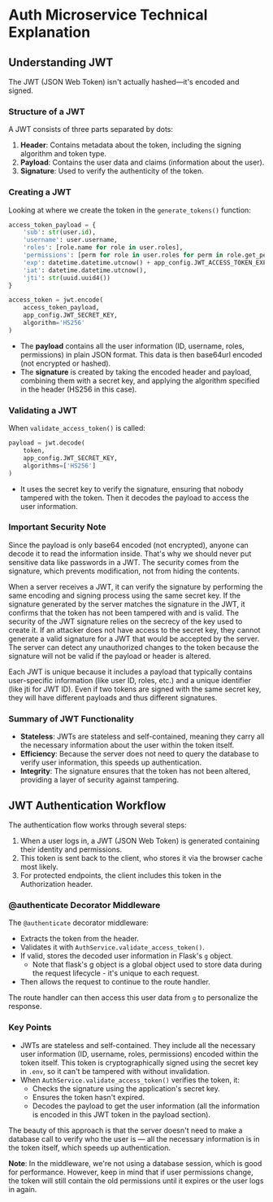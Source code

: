 # Auth Microservice Technical Explanation

## Understanding JWT

The JWT (JSON Web Token) isn't actually hashed—it's encoded and signed.

### Structure of a JWT

A JWT consists of three parts separated by dots:

1. **Header**: Contains metadata about the token, including the signing algorithm and token type.
2. **Payload**: Contains the user data and claims (information about the user).
3. **Signature**: Used to verify the authenticity of the token.

### Creating a JWT

Looking at where we create the token in the `generate_tokens()` function:

```python
access_token_payload = {
    'sub': str(user.id),
    'username': user.username,
    'roles': [role.name for role in user.roles],
    'permissions': [perm for role in user.roles for perm in role.get_permissions()],
    'exp': datetime.datetime.utcnow() + app_config.JWT_ACCESS_TOKEN_EXPIRES,
    'iat': datetime.datetime.utcnow(),
    'jti': str(uuid.uuid4())
}

access_token = jwt.encode(
    access_token_payload,
    app_config.JWT_SECRET_KEY,
    algorithm='HS256'
)
```

- The **payload** contains all the user information (ID, username, roles, permissions) in plain JSON format. This data is then base64url encoded (not encrypted or hashed).
- The **signature** is created by taking the encoded header and payload, combining them with a secret key, and applying the algorithm specified in the header (HS256 in this case).

### Validating a JWT

When `validate_access_token()` is called:

```python
payload = jwt.decode(
    token,
    app_config.JWT_SECRET_KEY,
    algorithms=['HS256']
)
```

- It uses the secret key to verify the signature, ensuring that nobody tampered with the token. Then it decodes the payload to access the user information.

### Important Security Note

Since the payload is only base64 encoded (not encrypted), anyone can decode it to read the information inside. That's why we should never put sensitive data like passwords in a JWT. The security comes from the signature, which prevents modification, not from hiding the contents.

When a server receives a JWT, it can verify the signature by performing the same encoding and signing process using the same secret key. If the signature generated by the server matches the signature in the JWT, it confirms that the token has not been tampered with and is valid. The security of the JWT signature relies on the secrecy of the key used to create it. If an attacker does not have access to the secret key, they cannot generate a valid signature for a JWT that would be accepted by the server. The server can detect any unauthorized changes to the token because the signature will not be valid if the payload or header is altered.

Each JWT is unique because it includes a payload that typically contains user-specific information (like user ID, roles, etc.) and a unique identifier (like jti for JWT ID). Even if two tokens are signed with the same secret key, they will have different payloads and thus different signatures.

### Summary of JWT Functionality

- **Stateless**: JWTs are stateless and self-contained, meaning they carry all the necessary information about the user within the token itself.
- **Efficiency**: Because the server does not need to query the database to verify user information, this speeds up authentication.
- **Integrity**: The signature ensures that the token has not been altered, providing a layer of security against tampering.


## JWT Authentication Workflow

The authentication flow works through several steps:

1. When a user logs in, a JWT (JSON Web Token) is generated containing their identity and permissions.
2. This token is sent back to the client, who stores it via the browser cache most likely.
3. For protected endpoints, the client includes this token in the Authorization header.

### @authenticate Decorator Middleware

The `@authenticate` decorator middleware:

- Extracts the token from the header.
- Validates it with `AuthService.validate_access_token()`.
- If valid, stores the decoded user information in Flask's `g` object.
    - Note that flask's g object is a global object used to store data during the request lifecycle - it's unique to each request.
- Then allows the request to continue to the route handler.

The route handler can then access this user data from `g` to personalize the response.

### Key Points

- JWTs are stateless and self-contained. They include all the necessary user information (ID, username, roles, permissions) encoded within the token itself. This token is cryptographically signed using the secret key in `.env`, so it can't be tampered with without invalidation.
- When `AuthService.validate_access_token()` verifies the token, it:
  - Checks the signature using the application's secret key.
  - Ensures the token hasn't expired.
  - Decodes the payload to get the user information (all the information is encoded in this JWT token in the payload section).

The beauty of this approach is that the server doesn't need to make a database call to verify who the user is — all the necessary information is in the token itself, which speeds up authentication.

**Note**: In the middleware, we're not using a database session, which is good for performance. However, keep in mind that if user permissions change, the token will still contain the old permissions until it expires or the user logs in again.